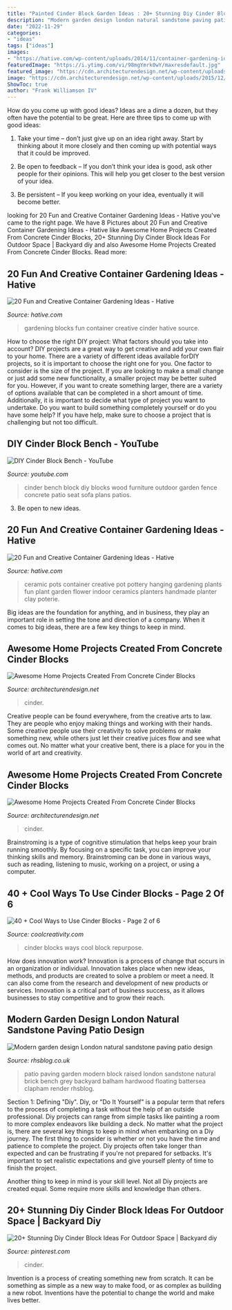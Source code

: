 ```yaml
---
title: "Painted Cinder Block Garden Ideas : 20+ Stunning Diy Cinder Block Ideas For Outdoor Space"
description: "Modern garden design london natural sandstone paving patio design"
date: "2022-11-29"
categories:
- "ideas"
tags: ["ideas"]
images:
- "https://hative.com/wp-content/uploads/2014/11/container-gardening-ideas/14-cinder-blocks-gardening.jpg"
featuredImage: "https://i.ytimg.com/vi/98mgYmrk0wY/maxresdefault.jpg"
featured_image: "https://cdn.architecturendesign.net/wp-content/uploads/2015/12/AD-Cinder-Block-Projects-14.jpg"
image: "https://cdn.architecturendesign.net/wp-content/uploads/2015/12/AD-Cinder-Block-Projects-14.jpg"
ShowToc: true
author: "Frank Williamson IV"
---
```



How do you come up with good ideas?
Ideas are a dime a dozen, but they often have the potential to be great. Here are three tips to come up with good ideas:
1. Take your time – don’t just give up on an idea right away. Start by thinking about it more closely and then coming up with potential ways that it could be improved.

2. Be open to feedback – If you don’t think your idea is good, ask other people for their opinions. This will help you get closer to the best version of your idea.

3. Be persistent – If you keep working on your idea, eventually it will become better.

	

		
looking for 20 Fun and Creative Container Gardening Ideas - Hative you've came to the right page. We have 8 Pictures about 20 Fun and Creative Container Gardening Ideas - Hative like Awesome Home Projects Created From Concrete Cinder Blocks, 20+ Stunning Diy Cinder Block Ideas For Outdoor Space | Backyard diy and also Awesome Home Projects Created From Concrete Cinder Blocks. Read more:
		
    
## 20 Fun And Creative Container Gardening Ideas - Hative

<img loading=lazy src="https://hative.com/wp-content/uploads/2014/11/container-gardening-ideas/14-cinder-blocks-gardening.jpg" onerror="this.onerror=null;this.src='https://tse4.mm.bing.net/th?id=OIP.eMey02n_35LoY1eX2tyIBwHaJ4&amp;pid=15.1';" alt="20 Fun and Creative Container Gardening Ideas - Hative">

_Source: hative.com_

>gardening blocks fun container creative cinder hative source. 

	

How to choose the right DIY project: What factors should you take into account?
DIY projects are a great way to get creative and add your own flair to your home. There are a variety of different ideas available forDIY projects, so it is important to choose the right one for you. One factor to consider is the size of the project. If you are looking to make a small change or just add some new functionality, a smaller project may be better suited for you. However, if you want to create something larger, there are a variety of options available that can be completed in a short amount of time. Additionally, it is important to decide what type of project you want to undertake. Do you want to build something completely yourself or do you have some help? If you have help, make sure to choose a project that is challenging but not too difficult.

    
## DIY Cinder Block Bench - YouTube

<img loading=lazy src="https://i.ytimg.com/vi/98mgYmrk0wY/maxresdefault.jpg" onerror="this.onerror=null;this.src='https://tse1.mm.bing.net/th?id=OIP.PDGqnRD8b-8z-QPjGixyvQHaEK&amp;pid=15.1';" alt="DIY Cinder Block Bench - YouTube">

_Source: youtube.com_

>cinder bench block diy blocks wood furniture outdoor garden fence concrete patio seat sofa plans patios. 

	

3. Be open to new ideas.

    
## 20 Fun And Creative Container Gardening Ideas - Hative

<img loading=lazy src="https://hative.com/wp-content/uploads/2014/11/container-gardening-ideas/2-cute-ceramic-hanging-pot.jpg" onerror="this.onerror=null;this.src='https://tse3.mm.bing.net/th?id=OIP.3JOHo_MzFckLsRXiFO51IQHaGa&amp;pid=15.1';" alt="20 Fun and Creative Container Gardening Ideas - Hative">

_Source: hative.com_

>ceramic pots container creative pot pottery hanging gardening plants fun plant garden flower indoor ceramics planters handmade planter clay poterie. 

	

Big ideas are the foundation for anything, and in business, they play an important role in setting the tone and direction of a company. When it comes to big ideas, there are a few key things to keep in mind. 

    
## Awesome Home Projects Created From Concrete Cinder Blocks

<img loading=lazy src="https://cdn.architecturendesign.net/wp-content/uploads/2015/12/AD-Cinder-Block-Projects-13.jpg" onerror="this.onerror=null;this.src='https://tse2.mm.bing.net/th?id=OIP.qZ-S_KpSZbCkW2OFWgkb1AHaLD&amp;pid=15.1';" alt="Awesome Home Projects Created From Concrete Cinder Blocks">

_Source: architecturendesign.net_

>cinder. 

	

Creative people can be found everywhere, from the creative arts to law. They are people who enjoy making things and working with their hands. Some creative people use their creativity to solve problems or make something new, while others just let their creative juices flow and see what comes out. No matter what your creative bent, there is a place for you in the world of art and creativity.

    
## Awesome Home Projects Created From Concrete Cinder Blocks

<img loading=lazy src="https://cdn.architecturendesign.net/wp-content/uploads/2015/12/AD-Cinder-Block-Projects-14.jpg" onerror="this.onerror=null;this.src='https://tse1.mm.bing.net/th?id=OIP.Eo4BEIOgqh51hUWxofcJMQHaMp&amp;pid=15.1';" alt="Awesome Home Projects Created From Concrete Cinder Blocks">

_Source: architecturendesign.net_

>cinder. 

	

Brainstroming is a type of cognitive stimulation that helps keep your brain running smoothly. By focusing on a specific task, you can improve your thinking skills and memory. Brainstroming can be done in various ways, such as reading, listening to music, working on a project, or using a computer.

    
## 40 + Cool Ways To Use Cinder Blocks - Page 2 Of 6

<img loading=lazy src="https://coolcreativity.com/wp-content/uploads/2016/05/Cinder-Block-Outdoor-Crafts10.jpg" onerror="this.onerror=null;this.src='https://tse3.mm.bing.net/th?id=OIP.igvkRKuL6AVDWUZWhY301AHaLL&amp;pid=15.1';" alt="40 + Cool Ways to Use Cinder Blocks - Page 2 of 6">

_Source: coolcreativity.com_

>cinder blocks ways cool block repurpose. 

	

How does innovation work?
Innovation is a process of change that occurs in an organization or individual. Innovation takes place when new ideas, methods, and products are created to solve a problem or meet a need. It can also come from the research and development of new products or services. Innovation is a critical part of business success, as it allows businesses to stay competitive and to grow their reach.

    
## Modern Garden Design London Natural Sandstone Paving Patio Design

<img loading=lazy src="http://rhsblog.co.uk/wp-content/uploads/2015/06/paving-patio-sandstone-paving-installation-battersea-balham-clapham-london.jpg" onerror="this.onerror=null;this.src='https://tse3.mm.bing.net/th?id=OIP.wuTtmzYiXDxD6lt_xSk9nwHaJ4&amp;pid=15.1';" alt="Modern garden design London natural sandstone paving patio design">

_Source: rhsblog.co.uk_

>patio paving garden modern block raised london sandstone natural brick bench grey backyard balham hardwood floating battersea clapham render rhsblog. 

	

Section 1: Defining "Diy".
Diy, or "Do It Yourself" is a popular term that refers to the process of completing a task without the help of an outside professional. Diy projects can range from simple tasks like painting a room to more complex endeavors like building a deck. No matter what the project is, there are several key things to keep in mind when embarking on a Diy journey.
The first thing to consider is whether or not you have the time and patience to complete the project. Diy projects often take longer than expected and can be frustrating if you're not prepared for setbacks. It's important to set realistic expectations and give yourself plenty of time to finish the project.

Another thing to keep in mind is your skill level. Not all Diy projects are created equal. Some require more skills and knowledge than others.

    
## 20+ Stunning Diy Cinder Block Ideas For Outdoor Space | Backyard Diy

<img loading=lazy src="https://i.pinimg.com/736x/18/64/5f/18645f3217a5fad4d73b708979c97656.jpg" onerror="this.onerror=null;this.src='https://tse3.mm.bing.net/th?id=OIP.54tII6WkmZyT5iIh8nctsQHaJ3&amp;pid=15.1';" alt="20+ Stunning Diy Cinder Block Ideas For Outdoor Space | Backyard diy">

_Source: pinterest.com_

>cinder. 

	

Invention is a process of creating something new from scratch. It can be something as simple as a new way to make food, or as complex as building a new robot. Inventions have the potential to change the world and make lives better.

